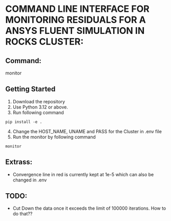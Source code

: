 # COMMAND LINE INTERFACE FOR MONITORING RESIDUALS FOR A ANSYS FLUENT SIMULATION IN ROCKS CLUSTER:

## Command:
monitor

## Getting Started

1. Download the repository
2. Use Python 3.12 or above.
3. Run following command
```
pip install -e .
```
4. Change the HOST_NAME, UNAME and PASS for the Cluster in .env file
5. Run the monitor by following command
```
monitor
```

## Extrass:
- Convergence line in red is currently kept at 1e-5 which can also be changed in .env


## TODO:
- Cut Down the data once it exceeds the limit of 100000 iterations. How to do that??

